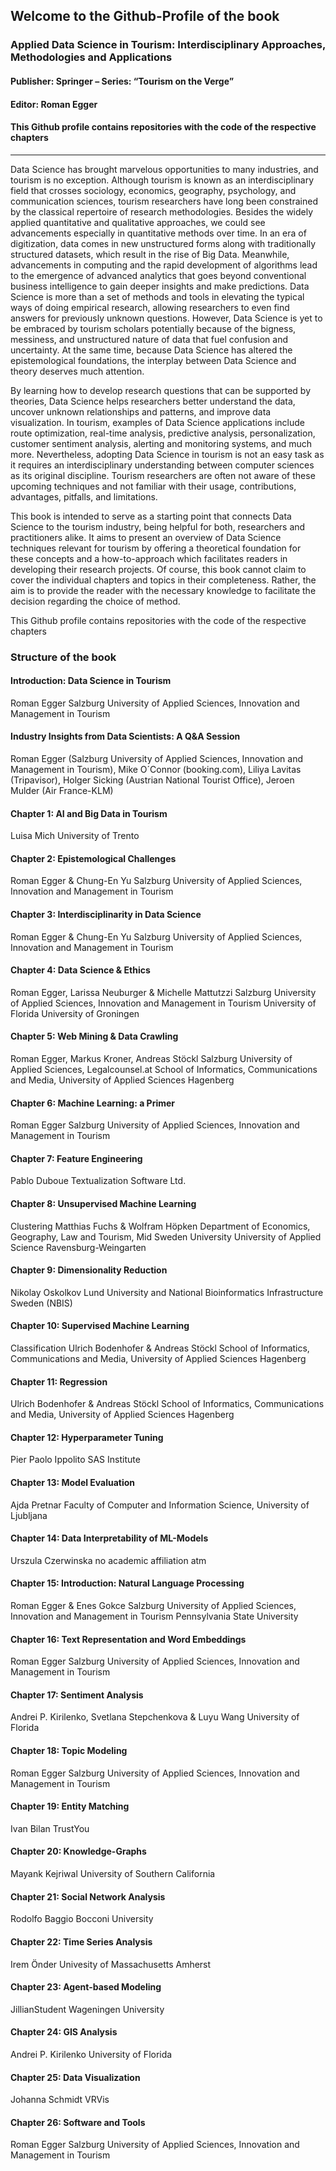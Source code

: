 ## Welcome to the Github-Profile of the book 

### Applied Data Science in Tourism: Interdisciplinary Approaches, Methodologies and Applications
#### Publisher: Springer – Series: “Tourism on the Verge”
#### Editor: Roman Egger

#### This Github profile contains repositories with the code of the respective chapters
------------------------------------------------------------------------------------------------------

Data Science has brought marvelous opportunities to many industries, and tourism is no exception. Although tourism is known as an interdisciplinary field that crosses sociology, economics, geography, psychology, and communication sciences, tourism researchers have long been constrained by the classical repertoire of research methodologies. Besides the widely applied quantitative and qualitative approaches, we could see advancements especially in quantitative methods over time. In an era of digitization, data comes in new unstructured forms along with traditionally structured datasets, which result in the rise of Big Data. Meanwhile, advancements in computing and the rapid development of algorithms lead to the emergence of advanced analytics that goes beyond conventional business intelligence to gain deeper insights and make predictions. Data Science is more than a set of methods and tools in elevating the typical ways of doing empirical research, allowing researchers to even find answers for previously unknown questions. However, Data Science is yet to be embraced by tourism scholars potentially because of the bigness, messiness, and unstructured nature of data that fuel confusion and uncertainty. At the same time, because Data Science has altered the epistemological foundations, the interplay between Data Science and theory deserves much attention.

By learning how to develop research questions that can be supported by theories, Data Science helps researchers better understand the data, uncover unknown relationships and patterns, and improve data visualization. In tourism, examples of Data Science applications include route optimization, real-time analysis, predictive analysis, personalization, customer sentiment analysis, alerting and monitoring systems, and much more. Nevertheless, adopting Data Science in tourism is not an easy task as it requires an interdisciplinary understanding between computer sciences as its original discipline. Tourism researchers are often not aware of these upcoming techniques and not familiar with their usage, contributions, advantages, pitfalls, and limitations.

This book is intended to serve as a starting point that connects Data Science to the tourism industry, being helpful for both, researchers and practitioners alike. It aims to present an overview of Data Science techniques relevant for tourism by offering a theoretical foundation for these concepts and a how-to-approach which facilitates readers in developing their research projects. Of course, this book cannot claim to cover the individual chapters and topics in their completeness. Rather, the aim is to provide the reader with the necessary knowledge to facilitate the decision regarding the choice of method.

This Github profile contains repositories with the code of the respective chapters

### Structure of the book
#### Introduction: Data Science in Tourism
Roman Egger
Salzburg University of Applied Sciences, Innovation and Management in Tourism

#### Industry Insights from Data Scientists: A Q&A Session
Roman Egger (Salzburg University of Applied Sciences, Innovation and Management in Tourism), Mike O´Connor (booking.com), Liliya Lavitas (Tripavisor), Holger Sicking (Austrian National Tourist Office), Jeroen Mulder (Air France-KLM)

#### Chapter 1: AI and Big Data in Tourism
Luisa Mich
University of Trento

#### Chapter 2: Epistemological Challenges
Roman Egger & Chung-En Yu
Salzburg University of Applied Sciences, Innovation and Management in Tourism

#### Chapter 3: Interdisciplinarity in Data Science
Roman Egger & Chung-En Yu
Salzburg University of Applied Sciences, Innovation and Management in Tourism

#### Chapter 4: Data Science & Ethics
Roman Egger, Larissa Neuburger & Michelle Mattutzzi
Salzburg University of Applied Sciences, Innovation and Management in Tourism
University of Florida
University of Groningen

#### Chapter 5: Web Mining & Data Crawling
Roman Egger, Markus Kroner, Andreas Stöckl
Salzburg University of Applied Sciences,
Legalcounsel.at
School of Informatics, Communications and Media, University of Applied Sciences Hagenberg

#### Chapter 6: Machine Learning: a Primer
Roman Egger
Salzburg University of Applied Sciences, Innovation and Management in Tourism

#### Chapter 7: Feature Engineering
Pablo Duboue
Textualization Software Ltd.

#### Chapter 8: Unsupervised Machine Learning
Clustering
Matthias Fuchs & Wolfram Höpken
Department of Economics, Geography, Law and Tourism, Mid Sweden University
University of Applied Science Ravensburg-Weingarten

#### Chapter 9: Dimensionality Reduction
Nikolay Oskolkov
Lund University and National Bioinformatics Infrastructure Sweden (NBIS)

#### Chapter 10: Supervised Machine Learning
Classification
Ulrich Bodenhofer & Andreas Stöckl
School of Informatics, Communications and Media, University of Applied Sciences Hagenberg

#### Chapter 11: Regression
Ulrich Bodenhofer & Andreas Stöckl
School of Informatics, Communications and Media, University of Applied Sciences Hagenberg

#### Chapter 12: Hyperparameter Tuning
Pier Paolo Ippolito
SAS Institute

#### Chapter 13: Model Evaluation
Ajda Pretnar
Faculty of Computer and Information Science, University of Ljubljana

#### Chapter 14: Data Interpretability of ML-Models
Urszula Czerwinska
no academic affiliation atm

#### Chapter 15: Introduction: Natural Language Processing
Roman Egger & Enes Gokce
Salzburg University of Applied Sciences, Innovation and Management in Tourism
Pennsylvania State University

#### Chapter 16: Text Representation and Word Embeddings
Roman Egger
Salzburg University of Applied Sciences, Innovation and Management in Tourism

#### Chapter 17: Sentiment Analysis
Andrei P. Kirilenko, Svetlana Stepchenkova & Luyu Wang
University of Florida

#### Chapter 18: Topic Modeling
Roman Egger
Salzburg University of Applied Sciences, Innovation and Management in Tourism

#### Chapter 19: Entity Matching
Ivan Bilan
TrustYou

#### Chapter 20: Knowledge-Graphs
Mayank Kejriwal
University of Southern California

#### Chapter 21: Social Network Analysis
Rodolfo Baggio
Bocconi University

#### Chapter 22: Time Series Analysis
Irem Önder
Univesity of Massachusetts Amherst

#### Chapter 23: Agent-based Modeling
JillianStudent
Wageningen University

#### Chapter 24: GIS Analysis
Andrei P. Kirilenko
University of Florida

#### Chapter 25: Data Visualization
Johanna Schmidt
VRVis

#### Chapter 26: Software and Tools
Roman Egger
Salzburg University of Applied Sciences, Innovation and Management in Tourism
